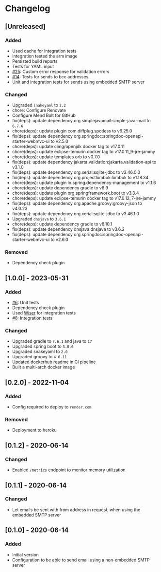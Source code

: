 # Changelog

## [Unreleased]
### Added
- Used cache for integration tests
- Integration tested the arm image
- Persisted build reports
- Tests for YAML input
- [#25](https://github.com/devatherock/email-sender/issues/25): Custom error response for validation errors
- [#14](https://github.com/devatherock/email-sender/issues/14): Tests for sends to bcc addresses
- Unit and integration tests for sends using embedded SMTP server

### Changed
- Upgraded `snakeyaml` to `2.2`
- chore: Configure Renovate
- Configure Mend Bolt for GitHub
- fix(deps): update dependency org.simplejavamail:simple-java-mail to `6.7.6`
- chore(deps): update plugin com.diffplug.spotless to v6.25.0
- fix(deps): update dependency org.springdoc:springdoc-openapi-starter-webmvc-ui to v2.5.0
- chore(deps): update cimg/openjdk docker tag to v17.0.11
- chore(deps): update eclipse-temurin docker tag to v17.0.11_9-jre-jammy
- chore(deps): update templates orb to v0.7.0
- fix(deps): update dependency jakarta.validation:jakarta.validation-api to v3.1.0
- fix(deps): update dependency org.xerial:sqlite-jdbc to v3.46.0.0
- fix(deps): update dependency org.projectlombok:lombok to v1.18.34
- chore(deps): update plugin io.spring.dependency-management to v1.1.6
- chore(deps): update dependency gradle to v8.9
- chore(deps): update plugin org.springframework.boot to v3.3.4
- chore(deps): update eclipse-temurin docker tag to v17.0.12_7-jre-jammy
- fix(deps): update dependency org.apache.groovy:groovy-json to v4.0.23
- fix(deps): update dependency org.xerial:sqlite-jdbc to v3.46.1.0
- Upgraded `dnsjava` to `3.6.1`
- chore(deps): update dependency gradle to v8.10.1
- fix(deps): update dependency dnsjava:dnsjava to v3.6.2
- fix(deps): update dependency org.springdoc:springdoc-openapi-starter-webmvc-ui to v2.6.0

### Removed
- Dependency check plugin

## [1.0.0] - 2023-05-31
### Added
- [#6](https://github.com/devatherock/email-sender/issues/6): Unit tests
- Dependency check plugin
- Used [Wiser](https://github.com/voodoodyne/subethasmtp/blob/master/Wiser.md) for integration tests
- [#8](https://github.com/devatherock/email-sender/issues/8): Integration tests

### Changed
- Upgraded gradle to `7.6.1` and java to `17`
- Upgraded spring boot to `3.0.6`
- Upgraded snakeyaml to `2.0`
- Upgraded groovy to `4.0.11`
- Updated dockerhub readme in CI pipeline
- Built a multi-arch docker image

## [0.2.0] - 2022-11-04
### Added
- Config required to deploy to `render.com`

### Removed
- Deployment to heroku

## [0.1.2] - 2020-06-14
### Changed
- Enabled `/metrics` endpoint to monitor memory utilization

## [0.1.1] - 2020-06-14
### Changed
- Let emails be sent with from address in request, when using the embedded SMTP server

## [0.1.0] - 2020-06-14
### Added
- Initial version
- Configuration to be able to send email using a non-embedded SMTP server